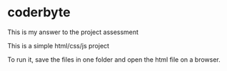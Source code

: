 # coderbyte
This is my answer to the project assessment 

This is a simple html/css/js project

To run it, save the files in one folder and open the html file on a browser.
